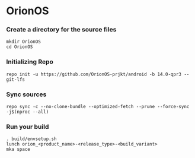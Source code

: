 # OrionOS

### Create a directory for the source files
```
mkdir OrionOS
cd OrionOS
```
### Initializing Repo
```
repo init -u https://github.com/OrionOS-prjkt/android -b 14.0-qpr3 --git-lfs
```

### Sync sources
```
repo sync -c --no-clone-bundle --optimized-fetch --prune --force-sync -j$(nproc --all)
```

### Run your build
```
. build/envsetup.sh
lunch orion_<product_name>-<release_type>-<build_variant>
mka space
```
